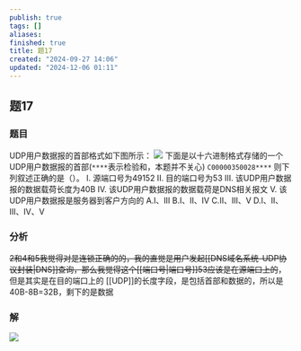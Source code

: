 ```yaml
---
publish: true
tags: []
aliases: 
finished: true
title: 题17
created: "2024-09-27 14:06"
updated: "2024-12-06 01:11"
---
```

## 题17
### 题目
UDP用户数据报的首部格式如下图所示：
![](https://img.hwenyi.tech/202409272200376.webp)
下面是以十六进制格式存储的一个UDP用户数据报的首部(`****`表示检验和，本题并不关心)
`C00000350028****`
则下列叙述正确的是（）。
I. 源端口号为49152
II. 目的端口号为53
III. 该UDP用户数据报的数据载荷长度为40B
IV. 该UDP用户数据报的数据载荷是DNS相关报文
V. 该UDP用户数据报是服务器到客户方向的
A.I、III
B.I、II、IV
C.II、III、V
D.I、II、III、IV、V
### 分析
~~2和4和5我觉得对是连锁正确的的，我的直觉是用户发起[[DNS域名系统-UDP协议封装|DNS]]查询，那么我觉得这个[[端口号|端口号]]53应该是在源端口上的~~，但是其实是在目的端口上的
[[UDP]]的长度字段，是包括首部和数据的，所以是40B-8B=32B，剩下的是数据
### 解
![](https://img.hwenyi.tech/202411191139756.webp)
